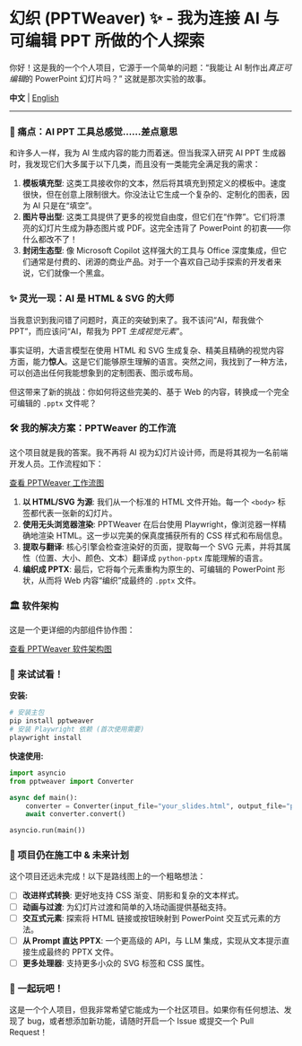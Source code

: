 # 幻织 (PPTWeaver) ✨ - 我为连接 AI 与可编辑 PPT 所做的个人探索

你好！这是我的一个个人项目，它源于一个简单的问题：“我能让 AI 制作出*真正可编辑*的 PowerPoint 幻灯片吗？” 这就是那次实验的故事。

**中文** | [English](./README_en.md)

---

### 🤔 痛点：AI PPT 工具总感觉……差点意思

和许多人一样，我为 AI 生成内容的能力而着迷。但当我深入研究 AI PPT 生成器时，我发现它们大多属于以下几类，而且没有一类能完全满足我的需求：

1.  **模板填充型**: 这类工具接收你的文本，然后将其填充到预定义的模板中。速度很快，但在创意上限制很大。你没法让它生成一个复杂的、定制化的图表，因为 AI 只是在“填空”。
2.  **图片导出型**: 这类工具提供了更多的视觉自由度，但它们在“作弊”。它们将漂亮的幻灯片生成为静态图片或 PDF。这完全违背了 PowerPoint 的初衷——你什么都改不了！
3.  **封闭生态型**: 像 Microsoft Copilot 这样强大的工具与 Office 深度集成，但它们通常是付费的、闭源的商业产品。对于一个喜欢自己动手探索的开发者来说，它们就像一个黑盒。

### ✨ 灵光一现：AI 是 HTML & SVG 的大师

当我意识到我问错了问题时，真正的突破到来了。我不该问“AI，帮我做个 PPT”，而应该问“AI，帮我为 PPT *生成视觉元素*”。

事实证明，大语言模型在使用 HTML 和 SVG 生成复杂、精美且精确的视觉内容方面，能力**惊人**。这是它们能够原生理解的语言。突然之间，我找到了一种方法，可以创造出任何我能想象到的定制图表、图示或布局。

但这带来了新的挑战：你如何将这些完美的、基于 Web 的内容，转换成一个完全可编辑的 `.pptx` 文件呢？

### 🛠️ 我的解决方案：PPTWeaver 的工作流

这个项目就是我的答案。我不再将 AI 视为幻灯片设计师，而是将其视为一名前端开发人员。工作流程如下：

[查看 PPTWeaver 工作流图](docs/about_pptweaver_workflow.svg)

1.  **以 HTML/SVG 为源**: 我们从一个标准的 HTML 文件开始。每一个 `<body>` 标签都代表一张新的幻灯片。
2.  **使用无头浏览器渲染**: PPTWeaver 在后台使用 Playwright，像浏览器一样精确地渲染 HTML。这一步以完美的保真度捕获所有的 CSS 样式和布局信息。
3.  **提取与翻译**: 核心引擎会检查渲染好的页面，提取每一个 SVG 元素，并将其属性（位置、大小、颜色、文本）翻译成 `python-pptx` 库能理解的语言。
4.  **编织成 PPTX**: 最后，它将每个元素重构为原生的、可编辑的 PowerPoint 形状，从而将 Web 内容“编织”成最终的 `.pptx` 文件。

### 🏛️ 软件架构

这是一个更详细的内部组件协作图：

[查看 PPTWeaver 软件架构图](docs/architecture.svg)

### 🚀 来试试看！

**安装:**
```bash
# 安装主包
pip install pptweaver
# 安装 Playwright 依赖 (首次使用需要)
playwright install
```

**快速使用:**
```python
import asyncio
from pptweaver import Converter

async def main():
    converter = Converter(input_file="your_slides.html", output_file="presentation.pptx")
    await converter.convert()

asyncio.run(main())
```

### 🚧 项目仍在施工中 & 未来计划

这个项目还远未完成！以下是路线图上的一个粗略想法：

-   [ ] **改进样式转换**: 更好地支持 CSS 渐变、阴影和复杂的文本样式。
-   [ ] **动画与过渡**: 为幻灯片过渡和简单的入场动画提供基础支持。
-   [ ] **交互式元素**: 探索将 HTML 链接或按钮映射到 PowerPoint 交互式元素的方法。
-   [ ] **从 Prompt 直达 PPTX**: 一个更高级的 API，与 LLM 集成，实现从文本提示直接生成最终的 PPTX 文件。
-   [ ] **更多处理器**: 支持更多小众的 SVG 标签和 CSS 属性。

### 🤝 一起玩吧！

这是一个个人项目，但我非常希望它能成为一个社区项目。如果你有任何想法、发现了 bug，或者想添加新功能，请随时开启一个 Issue 或提交一个 Pull Request！
